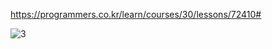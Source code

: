 https://programmers.co.kr/learn/courses/30/lessons/72410#


![3](https://user-images.githubusercontent.com/72291472/126118847-c5f897e3-7dd0-483a-be95-37e240f6a1e7.jpg)
